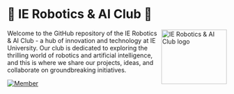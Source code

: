 # 🤖 IE Robotics & AI Club 🚀
<img src="https://www.ieroboticsclub.com/favicon.png" align="right"
     alt="IE Robotics & AI Club logo" width="150" height="126">
     
Welcome to the GitHub repository of the IE Robotics & AI Club - a hub of innovation and technology at IE University. Our club is dedicated to exploring the thrilling world of robotics and artificial intelligence, and this is where we share our projects, ideas, and collaborate on groundbreaking initiatives.

[![Member](https://img.shields.io/badge/BECOME%20A%20MEMBER-HERE?style=flat)](https://ieconnects.ie.edu/feeds?type=club&type_id=300003041&tab=home)


